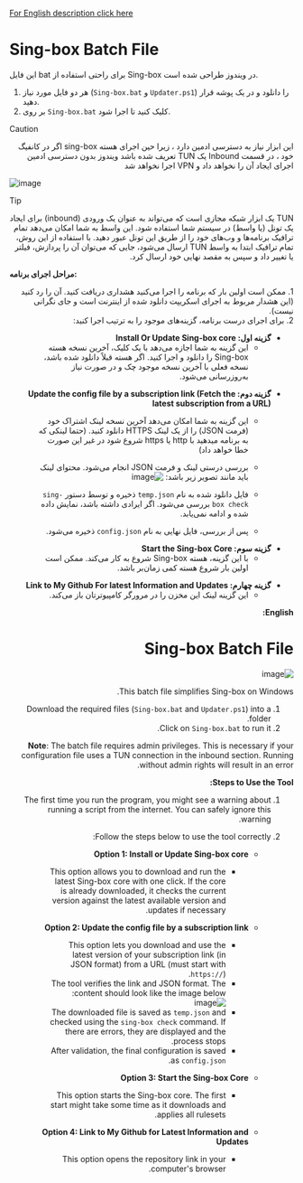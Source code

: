 

[For English description click here](https://github.com/PashaGH8101/sing-box-batch?tab=readme-ov-file#sing-box-batch-file-1)


#  Sing-box Batch File

این فایل bat برای راحتی استفاده از Sing-box در ویندوز طراحی شده است.

1. هر دو فایل مورد نیاز (`Sing-box.bat` و `Updater.ps1`) را دانلود و در یک پوشه قرار دهید.
2. بر روی `Sing-box.bat` کلیک کنید تا اجرا شود.
> [!CAUTION]
> <div dir="rtl"> این ابزار نیاز به دسترسی ادمین دارد ، زیرا حین اجرای هسته sing-box اگر در کانفیگ خود ، در قسمت Inbound یک TUN تعریف شده باشد ویندوز بدون دسترسی ادمین اجرای ایجاد آن را نخواهد داد و VPN اجرا نخواهد شد </div>

![image](https://github.com/user-attachments/assets/fb0fd49f-2dba-4f12-9df9-505c94ea5751)


> [!TIP]
> <div dir="rtl"> TUN یک ابزار شبکه مجازی است که می‌تواند به عنوان یک ورودی (inbound) برای ایجاد یک تونل (یا واسط) در سیستم شما استفاده شود. این واسط به شما امکان می‌دهد تمام ترافیک برنامه‌ها و وب‌های خود را از طریق این تونل عبور دهید. با استفاده از این روش، تمام ترافیک ابتدا به واسط TUN ارسال می‌شود، جایی که می‌توان آن را پردازش، فیلتر یا تغییر داد و سپس به مقصد نهایی خود ارسال کرد.</div>





**مراحل اجرای برنامه:**

<div dir="rtl">1. ممکن است اولین بار که برنامه را اجرا می‌کنید هشداری دریافت کنید. آن را رد کنید (این هشدار مربوط به اجرای اسکریپت دانلود شده از اینترنت است و جای نگرانی نیست).</div>

<div dir="rtl">2. برای اجرای درست برنامه، گزینه‌های موجود را به ترتیب اجرا کنید:</div>

<div dir="rtl">

   
   - **گزینه اول: Install Or Update Sing-box core**
     - این گزینه به شما اجازه می‌دهد با یک کلیک، آخرین نسخه هسته Sing-box را دانلود و اجرا کنید. اگر هسته قبلاً دانلود شده باشد، نسخه فعلی با آخرین نسخه موجود چک و در صورت نیاز به‌روزرسانی می‌شود.
          

<div dir="rtl">
   
   - **گزینه دوم: Update the config file by a subscription link (Fetch the latest subscription from a URL)**
     - این گزینه به شما امکان می‌دهد آخرین نسخه لینک اشتراک خود (فرمت JSON) را از یک لینک HTTPS دانلود کنید. (حتما لینکی که به برنامه میدهید با http یا https شروع شود در غیر این صورت خطا خواهد داد)
       
     - بررسی درستی لینک و فرمت JSON انجام می‌شود. محتوای لینک باید مانند تصویر زیر باشد:
![image](https://github.com/user-attachments/assets/3292bc4a-4c47-4f7b-acd1-40baca70d9f0)


     - فایل دانلود شده به نام `temp.json` ذخیره و توسط دستور `sing-box check` بررسی می‌شود. اگر ایرادی داشته باشد، نمایش داده شده و ادامه نمی‌یابد.
     - پس از بررسی، فایل نهایی به نام `config.json` ذخیره می‌شود.
</div>

 
<div dir="rtl">

   - **گزینه سوم: Start the Sing-box Core**
     - با این گزینه، هسته Sing-box شروع به کار می‌کند. ممکن است اولین بار شروع هسته کمی زمان‌بر باشد.
</div>

   - **گزینه چهارم: Link to My Github For latest Information and Updates**
     - این گزینه لینک این مخزن را در مرورگر کامپیوترتان باز می‌کند.





**English:**


# Sing-box Batch File
![image](https://github.com/user-attachments/assets/bddb5cc0-a6e4-4783-b822-d91d6abe09eb)

This batch file simplifies Sing-box on Windows.

1. Download the required files (`Sing-box.bat` and `Updater.ps1`) into a folder.
2. Click on `Sing-box.bat` to run it.

**Note**: The batch file requires admin privileges. This is necessary if your configuration file uses a TUN connection in the inbound section. Running without admin rights will result in an error.

**Steps to Use the Tool:**
1. The first time you run the program, you might see a warning about running a script from the internet. You can safely ignore this warning.
2. Follow the steps below to use the tool correctly:

   - **Option 1: Install or Update Sing-box core**
     - This option allows you to download and run the latest Sing-box core with one click. If the core is already downloaded, it checks the current version against the latest available version and updates if necessary.

   - **Option 2: Update the config file by a subscription link**
     - This option lets you download and use the latest version of your subscription link (in JSON format) from a URL (must start with `https://`).
     - The tool verifies the link and JSON format. The content should look like the image below:
       ![image](https://github.com/user-attachments/assets/3292bc4a-4c47-4f7b-acd1-40baca70d9f0)
     - The downloaded file is saved as `temp.json` and checked using the `sing-box check` command. If there are errors, they are displayed and the process stops.
     - After validation, the final configuration is saved as `config.json`.

   - **Option 3: Start the Sing-box Core**
     - This option starts the Sing-box core. The first start might take some time as it downloads and applies all rulesets.

   - **Option 4: Link to My Github for Latest Information and Updates**
     - This option opens the repository link in your computer's browser.

